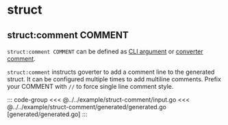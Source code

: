 # struct

## struct:comment COMMENT

`struct:comment COMMENT` can be defined as [CLI argument](./define-settings.md#cli)
or [converter comment](./define-settings.md#converter).

`struct:comment` instructs goverter to add a comment line to the generated
struct. It can be configured multiple times to add multiline comments. Prefix
your COMMENT with `//` to force single line comment style.

::: code-group
<<< @../../example/struct-comment/input.go
<<< @../../example/struct-comment/generated/generated.go [generated/generated.go]
:::
